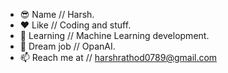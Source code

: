 - 😎 Name // Harsh.
- ❤  Like // Coding and stuff.
- 🌱 Learning //  Machine Learning development.
- 💞️ Dream job // OpanAI.
- 📫 Reach me at // harshrathod0789@gmail.com
